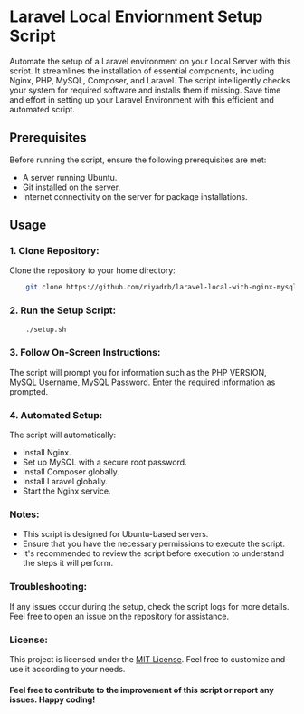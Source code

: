 # Laravel Local Enviornment Setup Script
Automate the setup of a Laravel environment on your Local Server with this script. It streamlines the installation of essential components, including Nginx, PHP, MySQL, Composer, and Laravel. The script intelligently checks your system for required software and installs them if missing. Save time and effort in setting up your Laravel Environment with this efficient and automated script.


## Prerequisites
Before running the script, ensure the following prerequisites are met:

- A server running Ubuntu.
- Git installed on the server.
- Internet connectivity on the server for package installations.


## Usage

### 1. Clone Repository:
Clone the repository to your home directory:

```bash
    git clone https://github.com/riyadrb/laravel-local-with-nginx-mysql.git
```

### 2. Run the Setup Script:

```bash
    ./setup.sh
```
### 3. Follow On-Screen Instructions:

The script will prompt you for information such as the PHP VERSION, MySQL Username, MySQL  Password. Enter the required information as prompted.


### 4. Automated Setup:

The script will automatically:

- Install Nginx.
- Set up MySQL with a secure root password.
- Install Composer globally.
- Install Laravel globally.
- Start the Nginx service.


### Notes:

- This script is designed for Ubuntu-based servers.
- Ensure that you have the necessary permissions to execute the script.
- It's recommended to review the script before execution to understand the steps it will perform.

### Troubleshooting:

If any issues occur during the setup, check the script logs for more details. Feel free to open an issue on the repository for assistance.


### License:

This project is licensed under the [MIT License](https://opensource.org/license/mit/). Feel free to customize and use it according to your needs.


#### Feel free to contribute to the improvement of this script or report any issues. Happy coding!

